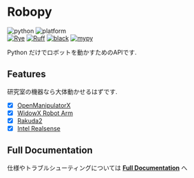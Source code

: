 # Robopy

![python](https://img.shields.io/badge/python-3.7%20|%203.8%20|%203.9%20|%203.10-blue)
![platform](https://img.shields.io/badge/platform-linux-blue)  
[![Rye](https://img.shields.io/endpoint?url=https://raw.githubusercontent.com/astral-sh/rye/main/artwork/badge.json)](https://rye-up.com)
[![Ruff](https://img.shields.io/endpoint?url=https://raw.githubusercontent.com/charliermarsh/ruff/main/assets/badge/v2.json)](https://github.com/astral-sh/ruff)
[![black](https://img.shields.io/badge/code%20style-black-black.svg)](https://github.com/psf/black)
[![mypy](https://img.shields.io/badge/mypy-checked-blue)](http://mypy-lang.org/)

Python だけでロボットを動かすためのAPIです.

## Features

研究室の機器なら大体動かせるはずです.

* [x] [OpenManipulatorX](https://emanual.robotis.com/docs/en/platform/openmanipulator_x/overview/)
* [x] [WidowX Robot Arm](https://www.unipos.net/find/product_item.php?id=3430)
* [x] [Rakuda2](https://github.com/ROBOTIS-JAPAN-GIT/rakuda2_example)
* [x] [Intel Realsense](https://www.intelrealsense.com/)

## Full Documentation

仕様やトラブルシューティングについては **[Full Documentation]()** へ
